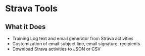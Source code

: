 # Strava Tools

## What it Does
- Training Log text and email generator from Strava activities
- Customization of email subject line, email signature, recipients
- Download Strava activities to JSON or CSV

